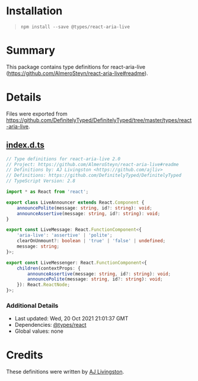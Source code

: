 # Installation
> `npm install --save @types/react-aria-live`

# Summary
This package contains type definitions for react-aria-live (https://github.com/AlmeroSteyn/react-aria-live#readme).

# Details
Files were exported from https://github.com/DefinitelyTyped/DefinitelyTyped/tree/master/types/react-aria-live.
## [index.d.ts](https://github.com/DefinitelyTyped/DefinitelyTyped/tree/master/types/react-aria-live/index.d.ts)
````ts
// Type definitions for react-aria-live 2.0
// Project: https://github.com/AlmeroSteyn/react-aria-live#readme
// Definitions by: AJ Livingston <https://github.com/ajliv>
// Definitions: https://github.com/DefinitelyTyped/DefinitelyTyped
// TypeScript Version: 2.8

import * as React from 'react';

export class LiveAnnouncer extends React.Component {
    announcePolite(message: string, id?: string): void;
    announceAssertive(message: string, id?: string): void;
}

export const LiveMessage: React.FunctionComponent<{
    'aria-live': 'assertive' | 'polite';
    clearOnUnmount?: boolean | 'true' | 'false' | undefined;
    message: string;
}>;

export const LiveMessenger: React.FunctionComponent<{
    children(contextProps: {
        announceAssertive(message: string, id?: string): void;
        announcePolite(message: string, id?: string): void;
    }): React.ReactNode;
}>;

````

### Additional Details
 * Last updated: Wed, 20 Oct 2021 21:01:37 GMT
 * Dependencies: [@types/react](https://npmjs.com/package/@types/react)
 * Global values: none

# Credits
These definitions were written by [AJ Livingston](https://github.com/ajliv).
